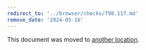 ```yaml
---
redirect_to: '../browser/checks/798.117.md'
remove_date: '2024-05-16'
---
```


This document was moved to [another location](../browser/checks/798.117.md).

<!-- This redirect file can be deleted after 2024-05-16. -->
<!-- Redirects that point to other docs in the same project expire in three months. -->
<!-- Redirects that point to docs in a different project or site (for example, link is not relative and starts with `https:`) expire in one year. -->
<!-- Before deletion, see: https://docs.gitlab.com/ee/development/documentation/redirects.html -->

